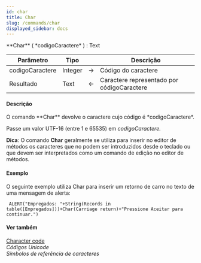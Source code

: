 ```yaml
---
id: char
title: Char
slug: /commands/char
displayed_sidebar: docs
---
```


<!--REF #_command_.Char.Syntax-->**Char** ( *codigoCaractere* ) : Text<!-- END REF-->
<!--REF #_command_.Char.Params-->
| Parâmetro | Tipo |  | Descrição |
| --- | --- | --- | --- |
| codigoCaractere | Integer | &#8594;  | Código do caractere |
| Resultado | Text | &#8592; | Caractere representado por códigoCaractere |

<!-- END REF-->

#### Descrição 

<!--REF #_command_.Char.Summary-->O comando **Char** devolve o caractere cujo código é *codigoCaractere*.<!-- END REF-->

Passe um valor UTF-16 (entre 1 e 65535) em *codigoCaractere.*

**Dica**: O comando **Char** geralmente se utiliza para inserir no editor de métodos os caracteres que no podem ser introduzidos desde o teclado ou que devem ser interpretados como um comando de edição no editor de métodos.  

#### Exemplo 

O seguinte exemplo utiliza Char para inserir um retorno de carro no texto de uma mensagem de alerta:

```4d
 ALERT("Empregados: "+String(Records in table([Empregados]))+Char(Carriage return)+"Pressione Aceitar para continuar.")
```
  
  

#### Ver também 

[Character code](character-code.md)  
*Códigos Unicode*  
*Símbolos de referência de caracteres*  